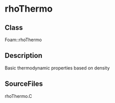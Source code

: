 # rhoThermo 
## Class
Foam::rhoThermo

## Description
Basic thermodynamic properties based on density

## SourceFiles
rhoThermo.C

